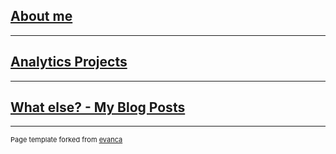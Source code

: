 ## [About me](/resume.md)

---

## [Analytics Projects](/analytics.md)

---

## [What else? - My Blog Posts](/blog.md)


---
<p style="font-size:11px">Page template forked from <a href="https://github.com/evanca/quick-portfolio">evanca</a></p>
<!-- Remove above link if you don't want to attibute -->
